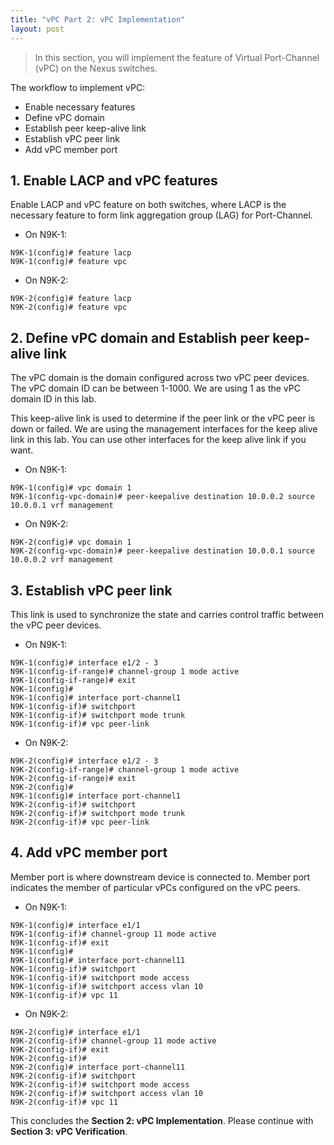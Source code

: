 ```yaml
---
title: "vPC Part 2: vPC Implementation"
layout: post
---
```


> In this section, you will implement the feature of Virtual Port-Channel (vPC) on the Nexus switches.

The workflow to implement vPC:

- Enable necessary features
- Define vPC domain
- Establish peer keep-alive link
- Establish vPC peer link
- Add vPC member port

## 1. Enable LACP and vPC features

Enable LACP and vPC feature on both switches, where LACP is the necessary feature to form link aggregation group (LAG) for Port-Channel.

- On N9K-1:

```
N9K-1(config)# feature lacp
N9K-1(config)# feature vpc
```

- On N9K-2:

```
N9K-2(config)# feature lacp
N9K-2(config)# feature vpc
```



## 2. Define vPC domain and Establish peer keep-alive link

The vPC domain is the domain configured across two vPC peer devices. The vPC domain ID can be between 1-1000. We are using 1 as the vPC domain ID in this lab.

This keep-alive link is used to determine if the peer link or the vPC peer is down or failed. We are using the management interfaces for the keep alive link in this lab. You can use other interfaces for the keep alive link if you want.

- On N9K-1:

```
N9K-1(config)# vpc domain 1
N9K-1(config-vpc-domain)# peer-keepalive destination 10.0.0.2 source 10.0.0.1 vrf management
```

- On N9K-2:

```
N9K-2(config)# vpc domain 1
N9K-2(config-vpc-domain)# peer-keepalive destination 10.0.0.1 source 10.0.0.2 vrf management
```



## 3. Establish vPC peer link

This link is used to synchronize the state and carries control traffic between the vPC peer devices.

- On N9K-1:

```
N9K-1(config)# interface e1/2 - 3
N9K-1(config-if-range)# channel-group 1 mode active
N9K-1(config-if-range)# exit
N9K-1(config)#
N9K-1(config)# interface port-channel1
N9K-1(config-if)# switchport
N9K-1(config-if)# switchport mode trunk
N9K-1(config-if)# vpc peer-link
```

- On N9K-2:

```
N9K-2(config)# interface e1/2 - 3
N9K-2(config-if-range)# channel-group 1 mode active
N9K-2(config-if-range)# exit
N9K-2(config)#
N9K-1(config)# interface port-channel1
N9K-2(config-if)# switchport
N9K-2(config-if)# switchport mode trunk
N9K-2(config-if)# vpc peer-link
```



## 4. Add vPC member port

Member port is where downstream device is connected to. Member port indicates the member of particular vPCs configured on the vPC peers.

- On N9K-1:

```
N9K-1(config)# interface e1/1
N9K-1(config-if)# channel-group 11 mode active
N9K-1(config-if)# exit
N9K-1(config)#
N9K-1(config)# interface port-channel11
N9K-1(config-if)# switchport
N9K-1(config-if)# switchport mode access
N9K-1(config-if)# switchport access vlan 10
N9K-1(config-if)# vpc 11
```

- On N9K-2:

```
N9K-2(config)# interface e1/1
N9K-2(config-if)# channel-group 11 mode active
N9K-2(config-if)# exit
N9K-2(config-if)#
N9K-2(config)# interface port-channel11
N9K-2(config-if)# switchport
N9K-2(config-if)# switchport mode access
N9K-2(config-if)# switchport access vlan 10
N9K-2(config-if)# vpc 11
```

This concludes the **Section 2: vPC Implementation**. Please continue with **Section 3: vPC Verification**.
